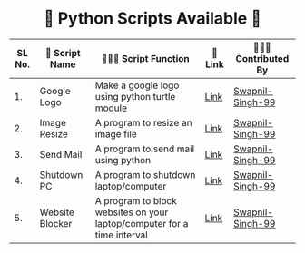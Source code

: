 <h1 align="center"> 🚀 Python Scripts Available 🚀 </h1>

| SL No\.  | 🚀 Script Name          | 👨🏻‍💻 Script Function                                                               | 🔗 Link    |  👩🏻‍💻 Contributed By |
|--------- |-------------------------|----------------------------------------------------------------------------------|------------|--------------------|
|1.|Google Logo|Make a google logo using python turtle module|[Link](https://github.com/Swapnil-Singh-99/PythonScriptsHub/tree/main/Google_Logo)|[Swapnil-Singh-99](https://github.com/Swapnil-Singh-99)|
|2.|Image Resize|A program to resize an image file|[Link](https://github.com/Swapnil-Singh-99/PythonScriptsHub/tree/main/Resize_Image)|[Swapnil-Singh-99](https://github.com/Swapnil-Singh-99)| 
|3.|Send Mail|A program to send mail using python|[Link](https://github.com/Swapnil-Singh-99/PythonScriptsHub/tree/main/Send_Mail)|[Swapnil-Singh-99](https://github.com/Swapnil-Singh-99)| 
|4.|Shutdown PC|A program to shutdown laptop/computer|[Link](https://github.com/Swapnil-Singh-99/PythonScriptsHub/tree/main/Shutdown)|[Swapnil-Singh-99](https://github.com/Swapnil-Singh-99)| 
|5.|Website Blocker|A program to block websites on your laptop/computer for a time interval|[Link](https://github.com/Swapnil-Singh-99/PythonScriptsHub/tree/main/Website_Blocker)|[Swapnil-Singh-99](https://github.com/Swapnil-Singh-99)| 